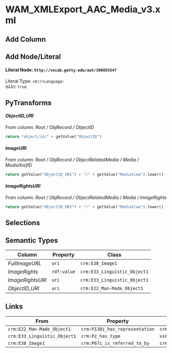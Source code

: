 # WAM_XMLExport_AAC_Media_v3.xml

## Add Column

## Add Node/Literal
#### Literal Node: `http://vocab.getty.edu/aat/300055547`
Literal Type: ``
<br/>Language: ``
<br/>isUri: `true`


## PyTransforms
#### _ObjectID_URI_
From column: _Root / ObjRecord / ObjectID_
``` python
return "object/id/" + getValue("ObjectID")
```

#### _ImageURI_
From column: _Root / ObjRecord / ObjectRelatedMedia / Media / MediaXrefID_
``` python
return getValue("ObjectID_URI") + "/" + getValue("MediaView").lower() + "/media/id/" + getValue("MediaXrefID")
```

#### _ImageRightsURI_
From column: _Root / ObjRecord / ObjectRelatedMedia / Media / ImageRights_
``` python
return getValue("ObjectID_URI") + "/" + getValue("MediaView").lower() + "/" + getValue("MediaXrefID") + "/image_rights"
```


## Selections

## Semantic Types
| Column | Property | Class |
|  ----- | -------- | ----- |
| _FullImageURL_ | `uri` | `crm:E38_Image1`|
| _ImageRights_ | `rdf:value` | `crm:E33_Linguistic_Object1`|
| _ImageRightsURI_ | `uri` | `crm:E33_Linguistic_Object1`|
| _ObjectID_URI_ | `uri` | `crm:E22_Man-Made_Object1`|


## Links
| From | Property | To |
|  --- | -------- | ---|
| `crm:E22_Man-Made_Object1` | `crm:P138i_has_representation` | `crm:E38_Image1`|
| `crm:E33_Linguistic_Object1` | `crm:P2_has_type` | `xsd:http://vocab.getty.edu/aat/300055547`|
| `crm:E38_Image1` | `crm:P67i_is_referred_to_by` | `crm:E33_Linguistic_Object1`|
